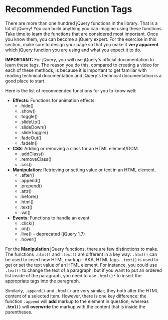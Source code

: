 # Recommended Function Tags

There are more than one hundred jQuery functions in the library. That is a lot of jQuery! You can build anything you can imagine using these functions. Take time to learn the functions that are considered most important. Once you know them, you can become a jQuery expert. For the exercise in this section, make sure to design your page so that you make it **very apparent** which jQuery function you are using and what you expect it to do.

**IMPORTANT:** For jQuery, you will use jQuery's official documentation to learn these tags. The reason you do this, compared to creating a video for each of these methods, is because it is important to get familiar with reading technical documentation and jQuery's technical documentation is a good place to start. 

Here is the list of recommended functions for you to know well:

* **Effects**: Functions for animation effects.
  * .hide()
  * .show()
  * .toggle()
  * .slideUp()
  * .slideDown()
  * .slideToggle()
  * .fadeOut()
  * .fadeIn()
* **CSS**: Adding or removing a class for an HTML element/DOM.
  * .addClass()
  * .removeClass()
  * .css()
* **Manipulation**: Retrieving or setting value or text in an HTML element.
  * .after()
  * .append()
  * .prepend()
  * .attr()
  * .before()
  * .html()
  * .text()
  * .val()
* **Events**: Functions to handle an event.
  * .click()
  * .on()
  * .live() - deprecated (jQuery 1.7)
  * .hover()

For the **Manipulation** jQuery functions, there are few distinctions to make. The functions `.html()` and `.text()` are different in a key way: `.html()` can be used to insert new HTML markup--AKA, HTML tags. `.text()` is used to get or set the text value of an HTML element. For instance, you could use `.text()` to change the text of a paragraph, but if you want to put an ordered list inside of the paragraph, you need to use `.html()*` to insert the appropriate tags into the paragraph.

Similarly, `.append()` and `.html()` are very similar; they both alter the HTML content of a selected item. However, there is one key difference: the function `.append` will **add** markup to the element in question, whereas **`.html()`** will **overwrite** the markup with the content that is inside the parentheses. 
